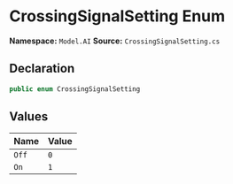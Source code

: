 # CrossingSignalSetting Enum

**Namespace:** `Model.AI`
**Source:** `CrossingSignalSetting.cs`

## Declaration

```csharp
public enum CrossingSignalSetting
```

## Values

| Name | Value |
|------|-------|
| `Off` | `0` |
| `On` | `1` |

